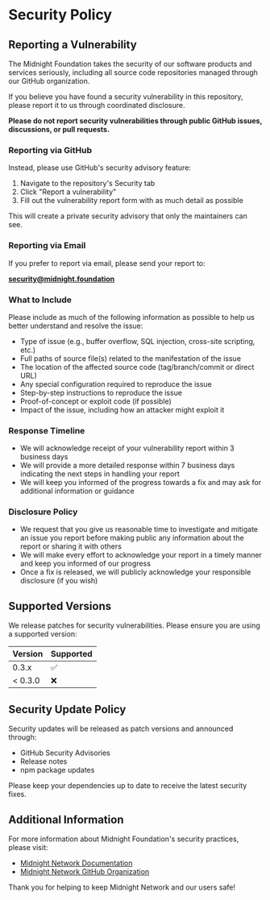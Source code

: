 # Security Policy

## Reporting a Vulnerability

The Midnight Foundation takes the security of our software products and services seriously, including all source code repositories managed through our GitHub organization.

If you believe you have found a security vulnerability in this repository, please report it to us through coordinated disclosure.

**Please do not report security vulnerabilities through public GitHub issues, discussions, or pull requests.**

### Reporting via GitHub

Instead, please use GitHub's security advisory feature:

1. Navigate to the repository's Security tab
2. Click "Report a vulnerability"
3. Fill out the vulnerability report form with as much detail as possible

This will create a private security advisory that only the maintainers can see.

### Reporting via Email

If you prefer to report via email, please send your report to:

**security@midnight.foundation**

### What to Include

Please include as much of the following information as possible to help us better understand and resolve the issue:

- Type of issue (e.g., buffer overflow, SQL injection, cross-site scripting, etc.)
- Full paths of source file(s) related to the manifestation of the issue
- The location of the affected source code (tag/branch/commit or direct URL)
- Any special configuration required to reproduce the issue
- Step-by-step instructions to reproduce the issue
- Proof-of-concept or exploit code (if possible)
- Impact of the issue, including how an attacker might exploit it

### Response Timeline

- We will acknowledge receipt of your vulnerability report within 3 business days
- We will provide a more detailed response within 7 business days indicating the next steps in handling your report
- We will keep you informed of the progress towards a fix and may ask for additional information or guidance

### Disclosure Policy

- We request that you give us reasonable time to investigate and mitigate an issue you report before making public any information about the report or sharing it with others
- We will make every effort to acknowledge your report in a timely manner and keep you informed of our progress
- Once a fix is released, we will publicly acknowledge your responsible disclosure (if you wish)

## Supported Versions

We release patches for security vulnerabilities. Please ensure you are using a supported version:

| Version | Supported          |
| ------- | ------------------ |
| 0.3.x   | :white_check_mark: |
| < 0.3.0 | :x:                |

## Security Update Policy

Security updates will be released as patch versions and announced through:

- GitHub Security Advisories
- Release notes
- npm package updates

Please keep your dependencies up to date to receive the latest security fixes.

## Additional Information

For more information about Midnight Foundation's security practices, please visit:

- [Midnight Network Documentation](https://docs.midnight.network)
- [Midnight Network GitHub Organization](https://github.com/midnightntwrk)

Thank you for helping to keep Midnight Network and our users safe!
